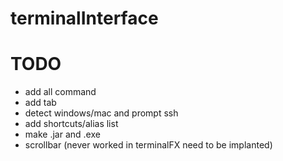 # terminalInterface

# TODO
- add all command
- add tab
- detect windows/mac and prompt ssh
- add shortcuts/alias list
- make .jar and .exe
- scrollbar (never worked in terminalFX need to be implanted)

